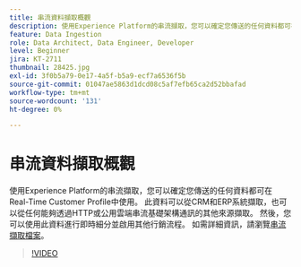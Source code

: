 ```yaml
---
title: 串流資料擷取概觀
description: 使用Experience Platform的串流擷取，您可以確定您傳送的任何資料都可在Real-Time Customer Profile中使用。 此資料可以從CRM和ERP系統擷取，或從任何能夠透過HTTP或公用雲端串流基礎結構通訊的其他來源擷取。
feature: Data Ingestion
role: Data Architect, Data Engineer, Developer
level: Beginner
jira: KT-2711
thumbnail: 28425.jpg
exl-id: 3f0b5a79-0e17-4a5f-b5a9-ecf7a6536f5b
source-git-commit: 01047ae5863d1dcd08c5af7efb65ca2d52bbafad
workflow-type: tm+mt
source-wordcount: '131'
ht-degree: 0%

---
```


# 串流資料擷取概觀

使用Experience Platform的串流擷取，您可以確定您傳送的任何資料都可在Real-Time Customer Profile中使用。 此資料可以從CRM和ERP系統擷取，也可以從任何能夠透過HTTP或公用雲端串流基礎架構通訊的其他來源擷取。 然後，您可以使用此資料進行即時細分並啟用其他行銷流程。 如需詳細資訊，請瀏覽[串流擷取檔案](https://experienceleague.adobe.com/en/docs/experience-platform/ingestion/streaming/overview)。

>[!VIDEO](https://video.tv.adobe.com/v/28425?learn=on)
